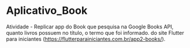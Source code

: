 # Aplicativo_Book
 Atividade - Replicar app do Book que pesquisa na Google Books API, quanto livros possuem no título, o termo que foi informado. do site Flutter para iniciantes (https://flutterparainiciantes.com.br/app2-books/).
